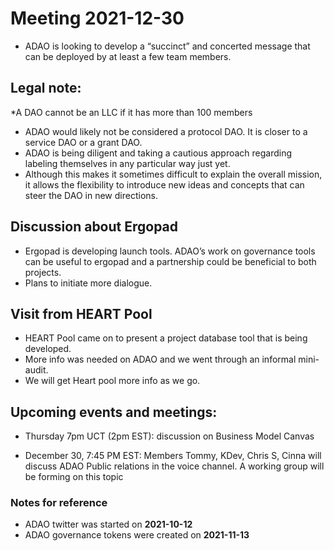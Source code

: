 # Meeting 2021-12-30

* ADAO is looking to develop a “succinct” and concerted message that can be deployed by at least a few team members. 

## Legal note:
*A DAO cannot be an LLC if it has more than 100 members

* ADAO would likely not be considered a protocol DAO. It is closer to a service DAO or a grant DAO. 
* ADAO is being diligent and taking a cautious approach regarding labeling themselves in any particular way just yet.  
* Although this makes it sometimes difficult to explain the overall mission,  it allows the flexibility to introduce new ideas and concepts that can steer the DAO in new directions.


## Discussion about Ergopad
* Ergopad is developing launch tools. ADAO’s work on governance tools can be useful to ergopad and a partnership could be beneficial to both projects. 
* Plans to initiate more dialogue. 

## Visit from HEART Pool
* HEART Pool came on to present a project database tool that is being developed. 
* More info was needed on ADAO and we went through an informal mini-audit.  
* We will get Heart pool more info as we go. 



## Upcoming events and meetings:

* Thursday 7pm UCT (2pm EST): discussion on Business Model Canvas

* December 30, 7:45 PM EST:  Members Tommy, KDev, Chris S, Cinna will discuss ADAO Public relations in the voice channel.  A working group will be forming on this topic

### Notes for reference 

* ADAO twitter was started on **2021-10-12**
* ADAO governance tokens were created on **2021-11-13**
